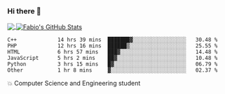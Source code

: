 ### Hi there 👋
<a href="https://github.com/fabiovincenzi/fabiovincenzi">
  <img align="center" src="https://github-readme-stats.vercel.app/api/top-langs/?username=fabiovincenzi&title_color=ffffff&text_color=c9cacc&icon_color=2bbc8a&bg_color=1d1f21&langs_count=3" />
</a>
<a href="https://github.com/fabiovincenzi/fabiovincenzi">
  <img align="center" src="https://github-readme-stats.vercel.app/api?username=fabiovincenzi&show_icons=true&line_height=27&count_private=true&title_color=ffffff&text_color=c9cacc&icon_color=2bbc8a&bg_color=1d1f21" alt="Fabio's GitHub Stats" />
</a>
<!--START_SECTION:waka-->

```text
C++             14 hrs 39 mins  ███████▓░░░░░░░░░░░░░░░░░   30.48 %
PHP             12 hrs 16 mins  ██████▒░░░░░░░░░░░░░░░░░░   25.55 %
HTML            6 hrs 57 mins   ███▓░░░░░░░░░░░░░░░░░░░░░   14.48 %
JavaScript      5 hrs 2 mins    ██▓░░░░░░░░░░░░░░░░░░░░░░   10.48 %
Python          3 hrs 15 mins   █▓░░░░░░░░░░░░░░░░░░░░░░░   06.79 %
Other           1 hr 8 mins     ▓░░░░░░░░░░░░░░░░░░░░░░░░   02.37 %
```

<!--END_SECTION:waka-->

:boom: Computer Science and Engineering student
